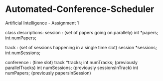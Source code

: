 # Automated-Conference-Scheduler
Artificial Intelligence - Assignment 1


class descriptions:
session : (set of papers going on parallely)
  int *papers;
  int numPapers;

track : (set of sessions happening in a single time slot)
    session *sessions;
    int numSessions;

conference : (time slot)
    track *tracks;
    int numTracks; (previously parallelTracks)
    int numSessions; (previously sessionsInTrack)
    int numPapers; (previously papersInSession)
